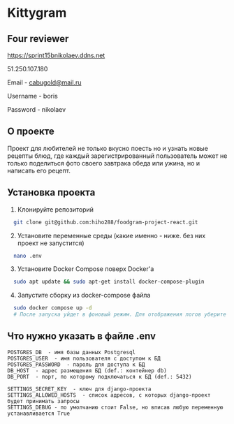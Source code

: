 #  Kittygram

## Four reviewer
https://sprint15bnikolaev.ddns.net

51.250.107.180

Email - cabugold@mail.ru

Username - boris

Password - nikolaev

## О проекте

Проект для любителей не только вкусно поесть но и узнать новые рецепты блюд, где каждый зарегистрированный пользователь может не только поделиться фото своего завтрака обеда или ужина, но и написать его рецепт.

## Установка проекта

1. Клонируйте репозиторий
```bash
  git clone git@github.com:hiho288/foodgram-project-react.git
```
2. Установите переменные среды (какие именно - ниже. без них проект не запустится)
```bash
  nano .env
```
3. Установите Docker Compose поверх Docker'а
```bash
  sudo apt update && sudo apt-get install docker-compose-plugin
```
4. Запустите сборку из docker-compose файла
```bash
  sudo docker compose up -d
  # После запуска уйдет в фоновый режим. Для отображения логов уберите -d
```
## Что нужно указать в файле .env

```nano
POSTGRES_DB  - имя базы данных Postgresql
POSTGRES_USER  - имя пользователя с доступом к БД
POSTGRES_PASSWORD  - пароль для доступа к БД
DB_HOST  - адрес размещения БД (def.: контейнер db)
DB_PORT  - порт, по которому подключаться к БД (def.: 5432)

SETTINGS_SECRET_KEY  - ключ для django-проекта
SETTINGS_ALLOWED_HOSTS  - список адресов, с которых django-проект будет принимать запросы
SETTINGS_DEBUG - по умолчанию стоит False, но вписав любую переменную устанавливается True

```
